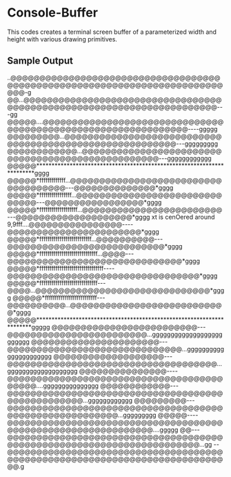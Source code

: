 # Console-Buffer
This codes creates a terminal screen buffer of a parameterized width and height with various drawing primitives.

Sample Output
-------------

..@@@@@@@@@@@@@@@@@@@@@@@@@@@@@@@@@@@@@@@@@@@@@@@@@@@@@@@@@@@@@@@@@@@@@@@@@@@@-g
@@...@@@@@@@@@@@@@@@@@@@@@@@@@@@@@@@@@@@@@@@@@@@@@@@@@@@@@@@@@@@@@@@@@@@@@@---gg
@@@@@....@@@@@@@@@@@@@@@@@@@@@@@@@@@@@@@@@@@@@@@@@@@@@@@@@@@@@@@@@@@@@@----ggggg
@@@@@@@@@...@@@@@@@@@@@@@@@@@@@@@@@@@@@@@@@@@@@@@@@@@@@@@@@@@@@@@@@@---ggggggggg
@@@@@@@@@@@@...@@@@@@@@@@@@@@@@@@@@@@@@@@@@@@@@@@@@@@@@@@@@@@@@@@---gggggggggggg
@@@@@***********************************************************************gggg
@@@@@*fffffffffffff...@@@@@@@@@@@@@@@@@@@@@@@@@@@@@@@@@@@@---@@@@@@@@@@@@@@*gggg
@@@@@*ffffffffffffffff...@@@@@@@@@@@@@@@@@@@@@@@@@@@@@@---@@@@@@@@@@@@@@@@@*gggg
@@@@@*fffffffffffffffffff...@@@@@@@@@@@@@@@@@@@@@@@@---@@@@@@@@@@@@@@@@@@@@*gggg
xt is cenOered around 9,9fff....@@@@@@@@@@@@@@@@----@@@@@@@@@@@@@@@@@@@@@@@*gggg
@@@@@*ffffffffffffffffffffffffff...@@@@@@@@@@---@@@@@@@@@@@@@@@@@@@@@@@@@@@*gggg
@@@@@*fffffffffffffffffffffffffffff...@@@@---@@@@@@@@@@@@@@@@@@@@@@@@@@@@@@*gggg
@@@@@*ffffffffffffffffffffffffffffffff----@@@@@@@@@@@@@@@@@@@@@@@@@@@@@@@@@*gggg
@@@@@*fffffffffffffffffffffffffffff---@@@@...@@@@@@@@@@@@@@@@@@@@@@@@@@@@@@*gggg
@@@@@*ffffffffffffffffffffffffff---@@@@@@@@@@...@@@@@@@@@@@@@@@@@@@@@@@@@@@*gggg
@@@@@**********************************************************************ggggg
@@@@@@@@@@@@@@@@@@@@@@@@@---@@@@@@@@@@@@@@@@@@@@@@@@...ggggggggggggggggggggggggg
@@@@@@@@@@@@@@@@@@@@@@---@@@@@@@@@@@@@@@@@@@@@@@@@@@@@@...gggggggggggggggggggggg
@@@@@@@@@@@@@@@@@@@---@@@@@@@@@@@@@@@@@@@@@@@@@@@@@@@@@@@@...ggggggggggggggggggg
@@@@@@@@@@@@@@@----@@@@@@@@@@@@@@@@@@@@@@@@@@@@@@@@@@@@@@@@@@....ggggggggggggggg
@@@@@@@@@@@@---@@@@@@@@@@@@@@@@@@@@@@@@@@@@@@@@@@@@@@@@@@@@@@@@@@...gggggggggggg
@@@@@@@@@---@@@@@@@@@@@@@@@@@@@@@@@@@@@@@@@@@@@@@@@@@@@@@@@@@@@@@@@@...ggggggggg
@@@@@----@@@@@@@@@@@@@@@@@@@@@@@@@@@@@@@@@@@@@@@@@@@@@@@@@@@@@@@@@@@@@@....ggggg
@@---@@@@@@@@@@@@@@@@@@@@@@@@@@@@@@@@@@@@@@@@@@@@@@@@@@@@@@@@@@@@@@@@@@@@@@...gg
--@@@@@@@@@@@@@@@@@@@@@@@@@@@@@@@@@@@@@@@@@@@@@@@@@@@@@@@@@@@@@@@@@@@@@@@@@@@@.g

